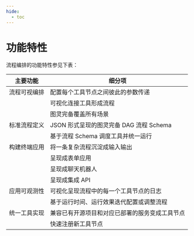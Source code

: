 ```yaml
---
hide:
  - toc
---
```


# 功能特性

流程编排的功能特性参见下表：

| 主要功能   | 细分项 |
| ------- | ------ |
| 流程可视编排 | 配置每个工具节点之间彼此的参数传递       |
|              | 可视化连接工具形成流程                   |
|              | 图灵完备覆盖所有场景                     |
| 标准流程定义 | JSON  形式呈现的图灵完备 DAG 流程 Schema |
|              | 基于流程  Schema 调度工具并统一运行      |
| 构建终端应用 | 将一条复杂流程沉淀成输入输出 |
|              | 呈现成表单应用 |
|              | 呈现成聊天机器人 |
|              | 呈现成集成  API |
| 应用可观测性 | 可视化呈现流程中的每一个工具节点的日志 |
|              | 基于运行时间、运行效果迭代配置或调整流程 |
| 统一工具实现 | 兼容已有开源项目和对应已部署的服务变成工具节点 |
|              | 快速注册新工具节点 |